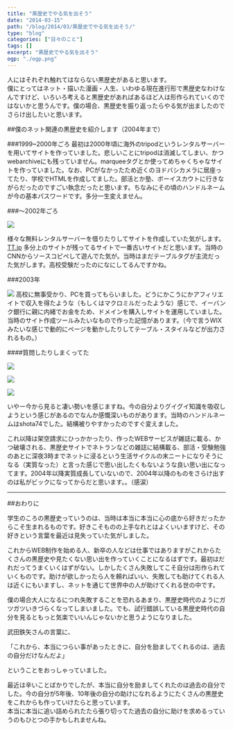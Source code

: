 ```yaml
---
title: "黒歴史でやる気を出そう"
date: "2014-03-15"
path: "/blog/2014/03/黒歴史でやる気を出そう/"
type: "blog"
categories: ["日々のこと"]
tags: []
excerpt: "黒歴史でやる気を出そう"
ogp: "./ogp.png"
---
```


人にはそれぞれ触れてはならない黒歴史があると思います。  
僕にとってはネット・描いた漫画・人生、いわゆる現在進行形で黒歴史なわけなんですけど、いろいろ考えると黒歴史があればあるほど人は形作られていくのではないかと思うんです。僕の場合、黒歴史を振り返ったらやる気が出ましたのでさらけ出したいと思います。



##僕のネット関連の黒歴史を紹介します（2004年まで）

###1999~2000年ごろ
最初は2000年頃に海外のtripodというレンタルサーバーを用いてサイトを作っていました。悲しいことにtripodは消滅してしまい、かつwebarchiveにも残っていません。marqueeタグとか使ってめちゃくちゃなサイトを作っていました。なお、PCがなかったため近くのヨドバシカメラに居座ってたり、学校でHTMLを作成してました。部活とか塾、ボーイスカウトに行きながらだったのですごい執念だったと思います。ちなみにその頃のハンドルネームが今の基本パスワードです。多分一生変えません。

###～2002年ごろ

![](https://tanshio.net/wp-content/uploads/black01.png)

様々な無料レンタルサーバーを借りたりしてサイトを作成していた気がします。
<a href="http://web.archive.org/web/20021107083621/http://luluya.zive.net/shoya74/">TT.jp</a>
多分上のサイトが残ってるサイトで一番古いサイトだと思います。当時のCNNからソースコピペして遊んでた気が。当時はまだテーブルタグが主流だった気がします。高校受験だったのになにしてるんですかね。

###2003年

![](https://tanshio.net/wp-content/uploads/black02.png)
高校に無事受かり、PCを買ってもらいました。どうにかこうにかアフィリエイトで収入を得たような（もしくはマクロミルだったような）感じで、イーバンク銀行に親に内緒でお金をため、ドメインを購入しサイトを運用していました。当時のサイト作成ツールみたいなもので作った記憶があります。（今で言うWIXみたいな感じで動的にページを動かしたりしてテーブル・スタイルなどが出力されるもの。）

####質問したりしまくってた

![](https://tanshio.net/wp-content/uploads/black03.png)

![](https://tanshio.net/wp-content/uploads/black04.png)

![](https://tanshio.net/wp-content/uploads/black05.png)

いやー今から見ると凄い勢いを感じますね。今の自分よりグイグイ知識を吸収しようという感じがあるのでなんか感慨深いものがあります。当時のハンドルネームはshota74でした。結構被りやすかったのですぐ変えました。

これ以降は架空請求にひっかかったり、作ったWEBサービスが雑誌に載る、かつ破壊される、黒歴史サイトでネトランなどの雑誌に結構載る、部活・受験勉強のあとに深夜3時までネットに浸るという生活サイクルの末ニートになりそうになる（実質なった）と言った感じで思い出したくもないような良い思い出になってます。2004年以降実質成長していないので、2004年以降のものをさらけ出すのは私がビックになってからだと思います。。（感涙）

---

##おわりに


学生のころの黒歴史っていうのは、当時は本当に本当に心の底から好きだったからこそ生まれるものです。好きこそものの上手なれとはよくいいますけど、その好きという言葉を最近は見失っていた気がしました。

これからWEB制作を始める人、新卒の人などは仕事ではありますがこれからたくさんの黒歴史や見たくない思い出を作っていくことになるはずです。最初はだれだってうまくいくはずがない。しかしたくさん失敗してこそ自分は形作られていくものです。助けが欲しかったら人を頼ればいい、失敗しても助けてくれる人は近くにもいますし、ネットを通じて世界中の人が助けてくれる世の中です。

僕の場合大人になるにつれ失敗することを恐れるあまり、黒歴史時代のようにガツガツいきづらくなってしまいました。でも、試行錯誤している黒歴史時代の自分を見るともっと気楽でいいんじゃないかと思うようになりました。

武田鉄矢さんの言葉に、  

「これから、本当につらい事があったときに、自分を励ましてくれるのは、過去の自分だけなんだよ」  

ということをおっしゃっていました。

最近は辛いことばかりでしたが、本当に自分を励ましてくれたのは過去の自分でした。今の自分が5年後、10年後の自分の助けになれるようにたくさんの黒歴史をこれからも作っていけたらと思っています。  
本当に本当に追い詰められたたら張り切ってた過去の自分に助けを求めるっていうのもひとつの手かもしれませんね。
